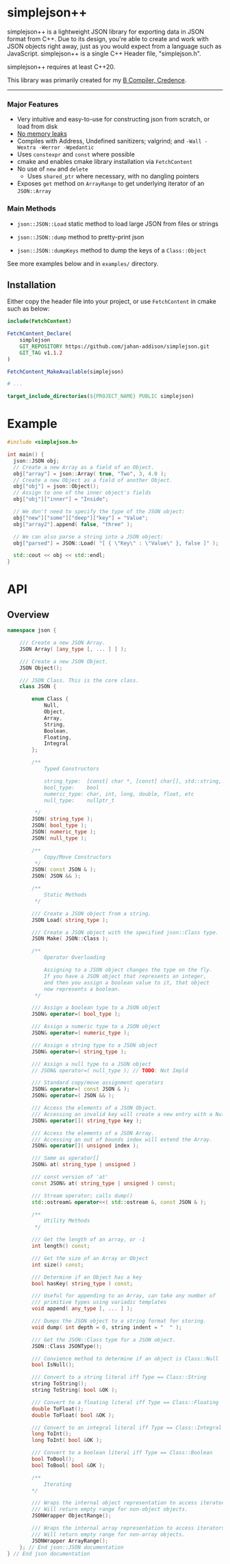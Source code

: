 # simplejson++

simplejson++ is a lightweight JSON library for exporting data in JSON format from C++. Due to its design, you're able to create and work with JSON objects right away, just as you would expect from a language such as JavaScript. simplejson++ is a single C++ Header file, "simplejson.h".

simplejson++ requires at least C++20.

This library was primarily created for my [B Compiler, Credence](https://github.com/jahan-addison/credence/).

---

### Major Features

* Very intuitive and easy-to-use for constructing json from scratch, or load from disk
* [No memory leaks](https://github.com/jahan-addison/simplejson/actions/runs/17529039358/job/49783434847#step:5:661)
* Compiles with Address, Undefined sanitizers; valgrind; and `-Wall -Wextra -Werror -Wpedantic`
* Uses `constexpr` and `const` where possible
* cmake and enables cmake library installation via `FetchContent`
* No use of `new` and `delete`
  * Uses `shared_ptr` where necessary, with no dangling pointers
* Exposes `get` method on `ArrayRange` to get underlying iterator of an `JSON::Array`

### Main Methods

* `json::JSON::Load` static method to load large JSON from files or strings
* `json::JSON::dump` method to pretty-print json

* `json::JSON::dumpKeys` method to dump the keys of a `Class::Object`

See more examples below and in `examples/` directory.

## Installation

Either copy the header file into your project, or use `FetchContent` in cmake such as below:

```cmake
include(FetchContent)

FetchContent_Declare(
    simplejson
    GIT_REPOSITORY https://github.com/jahan-addison/simplejson.git
    GIT_TAG v1.1.2
)

FetchContent_MakeAvailable(simplejson)

# ...

target_include_directories(${PROJECT_NAME} PUBLIC simplejson)


```

# Example

```C++
#include <simplejson.h>

int main() {
  json::JSON obj;
  // Create a new Array as a field of an Object.
  obj["array"] = json::Array( true, "Two", 3, 4.0 );
  // Create a new Object as a field of another Object.
  obj["obj"] = json::Object();
  // Assign to one of the inner object's fields
  obj["obj"]["inner"] = "Inside";

  // We don't need to specify the type of the JSON object:
  obj["new"]["some"]["deep"]["key"] = "Value";
  obj["array2"].append( false, "three" );

  // We can also parse a string into a JSON object:
  obj["parsed"] = JSON::Load( "[ { \"Key\" : \"Value\" }, false ]" );

  std::cout << obj << std::endl;
}
```

# API

## Overview

```cpp
namespace json {

    /// Create a new JSON Array.
    JSON Array( [any_type [, ... ] ] );

    /// Create a new JSON Object.
    JSON Object();

    /// JSON Class. This is the core class.
    class JSON {

        enum Class {
            Null,
            Object,
            Array,
            String,
            Boolean,
            Floating,
            Integral
        };

        /**
            Typed Constructors

            string_type:  [const] char *, [const] char[], std::string, etc
            bool_type:    bool
            numeric_type: char, int, long, double, float, etc
            null_type:    nullptr_t

         */
        JSON( string_type );
        JSON( bool_type );
        JSON( numeric_type );
        JSON( null_type );

        /**
            Copy/Move Constructors
         */
        JSON( const JSON & );
        JSON( JSON && );

        /**
            Static Methods
         */

        /// Create a JSON object from a string.
        JSON Load( string_type );

        /// Create a JSON object with the specified json::Class type.
        JSON Make( JSON::Class );

        /**
            Operator Overloading

            Assigning to a JSON object changes the type on the fly.
            If you have a JSON object that represents an integer,
            and then you assign a boolean value to it, that object
            now represents a boolean.
         */

        /// Assign a boolean type to a JSON object
        JSON& operator=( bool_type );

        /// Assign a numeric type to a JSON object
        JSON& operator=( numeric_type );

        /// Assign a string type to a JSON object
        JSON& operator=( string_type );

        /// Assign a null type to a JSON object
        // JSON& operator=( null_type ); // TODO: Not Impld

        /// Standard copy/move assignment operators
        JSON& operator=( const JSON & );
        JSON& operator=( JSON && );

        /// Access the elements of a JSON Object.
        /// Accessing an invalid key will create a new entry with a Null type.
        JSON& operator[]( string_type key );

        /// Access the elements of a JSON Array.
        /// Accessing an out of bounds index will extend the Array.
        JSON& operator[]( unsigned index );

        /// Same as operator[]
        JSON& at( string_type | unsigned )

        /// const version of 'at'
        const JSON& at( string_type | unsigned ) const;

        /// Stream operator; calls dump()
        std::ostream& operator<<( std::ostream &, const JSON & );

        /**
            Utility Methods
         */

        /// Get the length of an array, or -1
        int length() const;

        /// Get the size of an Array or Object
        int size() const;

        /// Determine if an Object has a key
        bool hasKey( string_type ) const;

        /// Useful for appending to an Array, can take any number of
        /// primitive types using variadic templates
        void append( any_type [, ... ] );

        /// Dumps the JSON object to a string format for storing.
        void dump( int depth = 0, string indent = "  " );

        /// Get the JSON::Class type for a JSON object.
        JSON::Class JSONType();

        /// Convience method to determine if an object is Class::Null
        bool IsNull();

        /// Convert to a string literal iff Type == Class::String
        string ToString();
        string ToString( bool &OK );

        /// Convert to a floating literal iff Type == Class::Floating
        double ToFloat();
        double ToFloat( bool &OK );

        /// Convert to an integral literal iff Type == Class::Integral
        long ToInt();
        long ToInt( bool &OK );

        /// Convert to a boolean literal iff Type == Class::Boolean
        bool ToBool();
        bool ToBool( bool &OK );

        /**
            Iterating
        */

        /// Wraps the internal object representation to access iterators.
        /// Will return empty range for non-object objects.
        JSONWrapper ObjectRange();

        /// Wraps the internal array representation to access iterators.
        /// Will return empty range for non-array objects.
        JSONWrapper ArrayRange();
    }; // End json::JSON documentation
} // End json documentation
